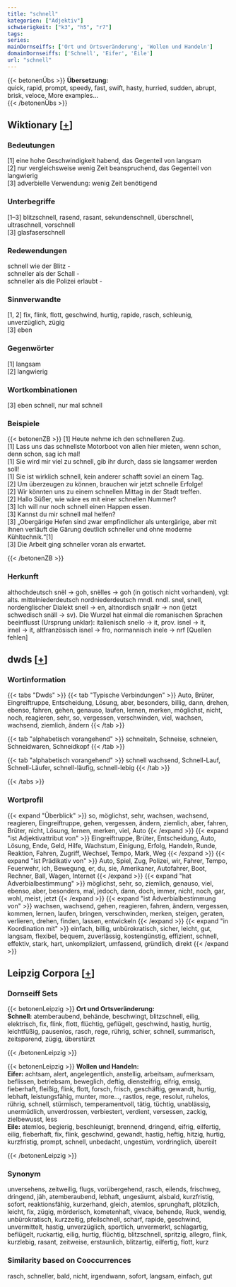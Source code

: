 ```yaml
---
title: "schnell"
kategorien: ["Adjektiv"]
schwierigkeit: ["k3", "h5", "r7"]
tags:
series:
mainDornseiffs: ['Ort und Ortsveränderung', 'Wollen und Handeln']
domainDornseiffs: ['Schnell', 'Eifer', 'Eile']
url: "schnell"
---
```


{{< betonenÜbs >}}
**Übersetzung:**  
quick, rapid, prompt, speedy, fast, swift, hasty, hurried, sudden, abrupt, brisk, veloce, More examples...  
{{< /betonenÜbs >}}

## Wiktionary [[+](https://de.wiktionary.org/wiki/schnell)]

### Bedeutungen
[1] eine hohe Geschwindigkeit habend, das Gegenteil von langsam  
[2] nur vergleichsweise wenig Zeit beanspruchend, das Gegenteil von langwierig  
[3] adverbielle Verwendung: wenig Zeit benötigend  

### Unterbegriffe
[1–3] blitzschnell, rasend, rasant, sekundenschnell, überschnell, ultraschnell, vorschnell  
[3] glasfaserschnell  

### Redewendungen
schnell wie der Blitz -  
schneller als der Schall -  
schneller als die Polizei erlaubt -  

### Sinnverwandte
[1, 2] fix, flink, flott, geschwind, hurtig, rapide, rasch, schleunig, unverzüglich, zügig  
[3] eben  

### Gegenwörter
[1] langsam  
[2] langwierig  

### Wortkombinationen
[3] eben schnell, nur mal schnell  

### Beispiele
{{< betonenZB >}}
[1] Heute nehme ich den schnelleren Zug.  
[1] Lass uns das schnellste Motorboot von allen hier mieten, wenn schon, denn schon, sag ich mal!  
[1] Sie wird mir viel zu schnell, gib ihr durch, dass sie langsamer werden soll!  
[1] Sie ist wirklich schnell, kein anderer schafft soviel an einem Tag.  
[2] Um überzeugen zu können, brauchen wir jetzt schnelle Erfolge!  
[2] Wir könnten uns zu einem schnellen Mittag in der Stadt treffen.  
[2] Hallo Süßer, wie wäre es mit einer schnellen Nummer?  
[3] Ich will nur noch schnell einen Happen essen.  
[3] Kannst du mir schnell mal helfen?  
[3] „Obergärige Hefen sind zwar empfindlicher als untergärige, aber mit ihnen verläuft die Gärung deutlich schneller und ohne moderne Kühltechnik.“[1]  
[3] Die Arbeit ging schneller voran als erwartet.  

{{< /betonenZB >}}
### Herkunft
althochdeutsch snël → goh, snëlles → goh (in gotisch nicht vorhanden), vgl: alts. mittelniederdeutsch nordniederdeutsch mndl. nndl. snel, snell, nordenglischer Dialekt snell → en, altnordisch snjallr → non (jetzt schwedisch snäll → sv). Die Wurzel hat einmal die romanischen Sprachen beeinflusst (Ursprung unklar): italienisch snello → it, prov. isnel → it, irnel → it, altfranzösisch isnel → fro, normannisch inele → nrf [Quellen fehlen]  



## dwds [[+](https://www.dwds.de/wb/schnell)]

### Wortinformation
{{< tabs "Dwds" >}}
{{< tab "Typische Verbindungen" >}}
Auto, Brüter, Eingreiftruppe, Entscheidung, Lösung, aber, besonders, billig, dann, drehen, ebenso, fahren, gehen, genauso, laufen, lernen, merken, möglichst, nicht, noch, reagieren, sehr, so, vergessen, verschwinden, viel, wachsen, wachsend, ziemlich, ändern
{{< /tab >}}

{{< tab "alphabetisch vorangehend" >}}
schneiteln, Schneise, schneien, Schneidwaren, Schneidkopf
{{< /tab >}}

{{< tab "alphabetisch vorangehend" >}}
schnell wachsend, Schnell-Lauf, Schnell-Läufer, schnell-läufig, schnell-lebig
{{< /tab >}}

{{< /tabs >}}

### Wortprofil
{{< expand "Überblick" >}} so, möglichst, sehr, wachsen, wachsend, reagieren, Eingreiftruppe, gehen, vergessen, ändern, ziemlich, aber, fahren, Brüter, nicht, Lösung, lernen, merken, viel, Auto {{< /expand >}}
{{< expand "ist Adjektivattribut von" >}} Eingreiftruppe, Brüter, Entscheidung, Auto, Lösung, Ende, Geld, Hilfe, Wachstum, Einigung, Erfolg, Handeln, Runde, Reaktion, Fahren, Zugriff, Wechsel, Tempo, Mark, Weg {{< /expand >}}
{{< expand "ist Prädikativ von" >}} Auto, Spiel, Zug, Polizei, wir, Fahrer, Tempo, Feuerwehr, ich, Bewegung, er, du, sie, Amerikaner, Autofahrer, Boot, Rechner, Ball, Wagen, Internet {{< /expand >}}
{{< expand "hat Adverbialbestimmung" >}} möglichst, sehr, so, ziemlich, genauso, viel, ebenso, aber, besonders, mal, jedoch, dann, doch, immer, nicht, noch, gar, wohl, meist, jetzt {{< /expand >}}
{{< expand "ist Adverbialbestimmung von" >}} wachsen, wachsend, gehen, reagieren, fahren, ändern, vergessen, kommen, lernen, laufen, bringen, verschwinden, merken, steigen, geraten, verlieren, drehen, finden, lassen, entwickeln {{< /expand >}}
{{< expand "in Koordination mit" >}} einfach, billig, unbürokratisch, sicher, leicht, gut, langsam, flexibel, bequem, zuverlässig, kostengünstig, effizient, schnell, effektiv, stark, hart, unkompliziert, umfassend, gründlich, direkt {{< /expand >}}

## Leipzig Corpora [[+](https://corpora.uni-leipzig.de/en/res?word=schnell&corpusId=deu_newscrawl-public_2018)]

### Dornseiff Sets
{{< betonenLeipzig >}}
**Ort und Ortsveränderung:**  
**Schnell:** atemberaubend, behände, beschwingt, blitzschnell, eilig, elektrisch, fix, flink, flott, flüchtig, geflügelt, geschwind, hastig, hurtig, leichtfüßig, pausenlos, rasch, rege, rührig, schier, schnell, summarisch, zeitsparend, zügig, überstürzt  

{{< /betonenLeipzig >}}


{{< betonenLeipzig >}}
**Wollen und Handeln:**  
**Eifer:** achtsam, alert, angelegentlich, anstellig, arbeitsam, aufmerksam, beflissen, betriebsam, beweglich, deftig, diensteifrig, eifrig, emsig, fieberhaft, fleißig, flink, flott, forsch, frisch, geschäftig, gewandt, hurtig, lebhaft, leistungsfähig, munter, more..., rastlos, rege, resolut, ruhelos, rührig, schnell, stürmisch, temperamentvoll, tätig, tüchtig, unablässig, unermüdlich, unverdrossen, verbiestert, verdient, versessen, zackig, zielbewusst, less  
**Eile:** atemlos, begierig, beschleunigt, brennend, dringend, eifrig, eilfertig, eilig, fieberhaft, fix, flink, geschwind, gewandt, hastig, heftig, hitzig, hurtig, kurzfristig, prompt, schnell, unbedacht, ungestüm, vordringlich, übereilt  

{{< /betonenLeipzig >}}

### Synonym
unversehens, zeitweilig, flugs, vorübergehend, rasch, eilends, frischweg, dringend, jäh, atemberaubend, lebhaft, ungesäumt, alsbald, kurzfristig, sofort, reaktionsfähig, kurzerhand, gleich, atemlos, sprunghaft, plötzlich, leicht, fix, zügig, mörderisch, kometenhaft, vivace, behende, Ruck, wendig, unbürokratisch, kurzzeitig, pfeilschnell, scharf, rapide, geschwind, unvermittelt, hastig, unverzüglich, sportlich, unvermerkt, schlagartig, beflügelt, ruckartig, eilig, hurtig, flüchtig, blitzschnell, spritzig, allegro, flink, kurzlebig, rasant, zeitweise, erstaunlich, blitzartig, eilfertig, flott, kurz


### Similarity based on Cooccurrences
rasch, schneller, bald, nicht, irgendwann, sofort, langsam, einfach, gut

